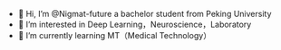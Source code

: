 - 👋 Hi, I’m @Nigmat-future a bachelor student from Peking University
- 👀 I’m interested in Deep Learning，Neuroscience，Laboratory
- 🌱 I’m currently learning MT（Medical Technology）


<!---
Nigmat-future/Nigmat-future is a ✨ special ✨ repository because its `README.md` (this file) appears on your GitHub profile.
You can click the Preview link to take a look at your changes.
--->
